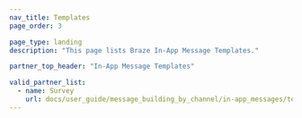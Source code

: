 ```yaml
---
nav_title: Templates
page_order: 3

page_type: landing
description: "This page lists Braze In-App Message Templates."

partner_top_header: "In-App Message Templates"

valid_partner_list:
  - name: Survey
    url: docs/user_guide/message_building_by_channel/in-app_messages/templates/simple_survey/
---
```


